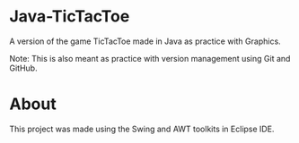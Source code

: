 # Java-TicTacToe
A version of the game TicTacToe made in Java as practice with Graphics.

Note: This is also meant as practice with version management using Git and GitHub.

# About
This project was made using the Swing and AWT toolkits in Eclipse IDE.

